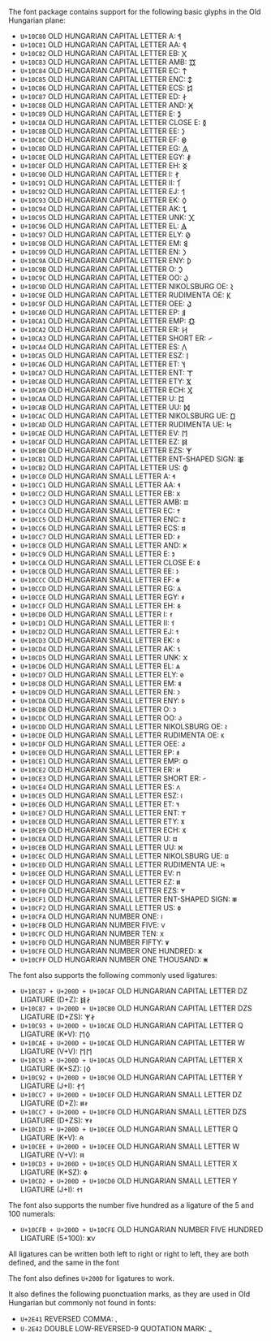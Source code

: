 The font package contains support for the following basic glyphs in the Old Hungarian plane:

- `U+10C80` OLD HUNGARIAN CAPITAL LETTER A: 𐲀
- `U+10C81` OLD HUNGARIAN CAPITAL LETTER AA: 𐲁
- `U+10C82` OLD HUNGARIAN CAPITAL LETTER EB: 𐲂
- `U+10C83` OLD HUNGARIAN CAPITAL LETTER AMB: 𐲃
- `U+10C84` OLD HUNGARIAN CAPITAL LETTER EC: 𐲄
- `U+10C85` OLD HUNGARIAN CAPITAL LETTER ENC: 𐲅
- `U+10C86` OLD HUNGARIAN CAPITAL LETTER ECS: 𐲆
- `U+10C87` OLD HUNGARIAN CAPITAL LETTER ED: 𐲇
- `U+10C88` OLD HUNGARIAN CAPITAL LETTER AND: 𐲈
- `U+10C89` OLD HUNGARIAN CAPITAL LETTER E: 𐲉
- `U+10C8A` OLD HUNGARIAN CAPITAL LETTER CLOSE E: 𐲊
- `U+10C8B` OLD HUNGARIAN CAPITAL LETTER EE: 𐲋
- `U+10C8C` OLD HUNGARIAN CAPITAL LETTER EF: 𐲌
- `U+10C8D` OLD HUNGARIAN CAPITAL LETTER EG: 𐲍
- `U+10C8E` OLD HUNGARIAN CAPITAL LETTER EGY: 𐲎
- `U+10C8F` OLD HUNGARIAN CAPITAL LETTER EH: 𐲏
- `U+10C90` OLD HUNGARIAN CAPITAL LETTER I: 𐲐
- `U+10C91` OLD HUNGARIAN CAPITAL LETTER II: 𐲑
- `U+10C92` OLD HUNGARIAN CAPITAL LETTER EJ: 𐲒
- `U+10C93` OLD HUNGARIAN CAPITAL LETTER EK: 𐲓
- `U+10C94` OLD HUNGARIAN CAPITAL LETTER AK: 𐲔
- `U+10C95` OLD HUNGARIAN CAPITAL LETTER UNK: 𐲕
- `U+10C96` OLD HUNGARIAN CAPITAL LETTER EL: 𐲖
- `U+10C97` OLD HUNGARIAN CAPITAL LETTER ELY: 𐲗
- `U+10C98` OLD HUNGARIAN CAPITAL LETTER EM: 𐲘
- `U+10C99` OLD HUNGARIAN CAPITAL LETTER EN: 𐲙
- `U+10C9A` OLD HUNGARIAN CAPITAL LETTER ENY: 𐲚
- `U+10C9B` OLD HUNGARIAN CAPITAL LETTER O: 𐲛
- `U+10C9C` OLD HUNGARIAN CAPITAL LETTER OO: 𐲜
- `U+10C9D` OLD HUNGARIAN CAPITAL LETTER NIKOLSBURG OE: 𐲝
- `U+10C9E` OLD HUNGARIAN CAPITAL LETTER RUDIMENTA OE: 𐲞
- `U+10C9F` OLD HUNGARIAN CAPITAL LETTER OEE: 𐲟
- `U+10CA0` OLD HUNGARIAN CAPITAL LETTER EP: 𐲠
- `U+10CA1` OLD HUNGARIAN CAPITAL LETTER EMP: 𐲡
- `U+10CA2` OLD HUNGARIAN CAPITAL LETTER ER: 𐲢
- `U+10CA3` OLD HUNGARIAN CAPITAL LETTER SHORT ER: 𐲣
- `U+10CA4` OLD HUNGARIAN CAPITAL LETTER ES: 𐲤
- `U+10CA5` OLD HUNGARIAN CAPITAL LETTER ESZ: 𐲥
- `U+10CA6` OLD HUNGARIAN CAPITAL LETTER ET: 𐲦
- `U+10CA7` OLD HUNGARIAN CAPITAL LETTER ENT: 𐲧
- `U+10CA8` OLD HUNGARIAN CAPITAL LETTER ETY: 𐲨
- `U+10CA9` OLD HUNGARIAN CAPITAL LETTER ECH: 𐲩
- `U+10CAA` OLD HUNGARIAN CAPITAL LETTER U: 𐲪
- `U+10CAB` OLD HUNGARIAN CAPITAL LETTER UU: 𐲫
- `U+10CAC` OLD HUNGARIAN CAPITAL LETTER NIKOLSBURG UE: 𐲬
- `U+10CAD` OLD HUNGARIAN CAPITAL LETTER RUDIMENTA UE: 𐲭
- `U+10CAE` OLD HUNGARIAN CAPITAL LETTER EV: 𐲮
- `U+10CAF` OLD HUNGARIAN CAPITAL LETTER EZ: 𐲯
- `U+10CB0` OLD HUNGARIAN CAPITAL LETTER EZS: 𐲰
- `U+10CB1` OLD HUNGARIAN CAPITAL LETTER ENT-SHAPED SIGN: 𐲱
- `U+10CB2` OLD HUNGARIAN CAPITAL LETTER US: 𐲲
- `U+10CC0` OLD HUNGARIAN SMALL LETTER A: 𐳀
- `U+10CC1` OLD HUNGARIAN SMALL LETTER AA: 𐳁
- `U+10CC2` OLD HUNGARIAN SMALL LETTER EB: 𐳂
- `U+10CC3` OLD HUNGARIAN SMALL LETTER AMB: 𐳃
- `U+10CC4` OLD HUNGARIAN SMALL LETTER EC: 𐳄
- `U+10CC5` OLD HUNGARIAN SMALL LETTER ENC: 𐳅
- `U+10CC6` OLD HUNGARIAN SMALL LETTER ECS: 𐳆
- `U+10CC7` OLD HUNGARIAN SMALL LETTER ED: 𐳇
- `U+10CC8` OLD HUNGARIAN SMALL LETTER AND: 𐳈
- `U+10CC9` OLD HUNGARIAN SMALL LETTER E: 𐳉
- `U+10CCA` OLD HUNGARIAN SMALL LETTER CLOSE E: 𐳊
- `U+10CCB` OLD HUNGARIAN SMALL LETTER EE: 𐳋
- `U+10CCC` OLD HUNGARIAN SMALL LETTER EF: 𐳌
- `U+10CCD` OLD HUNGARIAN SMALL LETTER EG: 𐳍
- `U+10CCE` OLD HUNGARIAN SMALL LETTER EGY: 𐳎
- `U+10CCF` OLD HUNGARIAN SMALL LETTER EH: 𐳏
- `U+10CD0` OLD HUNGARIAN SMALL LETTER I: 𐳐
- `U+10CD1` OLD HUNGARIAN SMALL LETTER II: 𐳑
- `U+10CD2` OLD HUNGARIAN SMALL LETTER EJ: 𐳒
- `U+10CD3` OLD HUNGARIAN SMALL LETTER EK: 𐳓
- `U+10CD4` OLD HUNGARIAN SMALL LETTER AK: 𐳔
- `U+10CD5` OLD HUNGARIAN SMALL LETTER UNK: 𐳕
- `U+10CD6` OLD HUNGARIAN SMALL LETTER EL: 𐳖
- `U+10CD7` OLD HUNGARIAN SMALL LETTER ELY: 𐳗
- `U+10CD8` OLD HUNGARIAN SMALL LETTER EM: 𐳘
- `U+10CD9` OLD HUNGARIAN SMALL LETTER EN: 𐳙
- `U+10CDA` OLD HUNGARIAN SMALL LETTER ENY: 𐳚
- `U+10CDB` OLD HUNGARIAN SMALL LETTER O: 𐳛
- `U+10CDC` OLD HUNGARIAN SMALL LETTER OO: 𐳜
- `U+10CDD` OLD HUNGARIAN SMALL LETTER NIKOLSBURG OE: 𐳝
- `U+10CDE` OLD HUNGARIAN SMALL LETTER RUDIMENTA OE: 𐳞
- `U+10CDF` OLD HUNGARIAN SMALL LETTER OEE: 𐳟
- `U+10CE0` OLD HUNGARIAN SMALL LETTER EP: 𐳠
- `U+10CE1` OLD HUNGARIAN SMALL LETTER EMP: 𐳡
- `U+10CE2` OLD HUNGARIAN SMALL LETTER ER: 𐳢
- `U+10CE3` OLD HUNGARIAN SMALL LETTER SHORT ER: 𐳣
- `U+10CE4` OLD HUNGARIAN SMALL LETTER ES: 𐳤
- `U+10CE5` OLD HUNGARIAN SMALL LETTER ESZ: 𐳥
- `U+10CE6` OLD HUNGARIAN SMALL LETTER ET: 𐳦
- `U+10CE7` OLD HUNGARIAN SMALL LETTER ENT: 𐳧
- `U+10CE8` OLD HUNGARIAN SMALL LETTER ETY: 𐳨
- `U+10CE9` OLD HUNGARIAN SMALL LETTER ECH: 𐳩
- `U+10CEA` OLD HUNGARIAN SMALL LETTER U: 𐳪
- `U+10CEB` OLD HUNGARIAN SMALL LETTER UU: 𐳫
- `U+10CEC` OLD HUNGARIAN SMALL LETTER NIKOLSBURG UE: 𐳬
- `U+10CED` OLD HUNGARIAN SMALL LETTER RUDIMENTA UE: 𐳭
- `U+10CEE` OLD HUNGARIAN SMALL LETTER EV: 𐳮
- `U+10CEF` OLD HUNGARIAN SMALL LETTER EZ: 𐳯
- `U+10CF0` OLD HUNGARIAN SMALL LETTER EZS: 𐳰
- `U+10CF1` OLD HUNGARIAN SMALL LETTER ENT-SHAPED SIGN: 𐳱
- `U+10CF2` OLD HUNGARIAN SMALL LETTER US: 𐳲
- `U+10CFA` OLD HUNGARIAN NUMBER ONE: 𐳺
- `U+10CFB` OLD HUNGARIAN NUMBER FIVE: 𐳻
- `U+10CFC` OLD HUNGARIAN NUMBER TEN: 𐳼
- `U+10CFD` OLD HUNGARIAN NUMBER FIFTY: 𐳽
- `U+10CFE` OLD HUNGARIAN NUMBER ONE HUNDRED: 𐳾
- `U+10CFF` OLD HUNGARIAN NUMBER ONE THOUSAND: 𐳿

The font also supports the following commonly used ligatures:

- `U+10C87 + U+200D + U+10CAF` OLD HUNGARIAN CAPITAL LETTER DZ LIGATURE (D+Z): 𐲇‍𐲯
- `U+10C87 + U+200D + U+10CB0` OLD HUNGARIAN CAPITAL LETTER DZS LIGATURE (D+ZS): 𐲇‍𐲰
- `U+10C93 + U+200D + U+10CAE` OLD HUNGARIAN CAPITAL LETTER Q LIGATURE (K+V): 𐲓‍𐲮
- `U+10CAE + U+200D + U+10CAE` OLD HUNGARIAN CAPITAL LETTER W LIGATURE (V+V): 𐲮‍𐲮
- `U+10C93 + U+200D + U+10CA5` OLD HUNGARIAN CAPITAL LETTER X LIGATURE (K+SZ): 𐲓‍𐲥
- `U+10C92 + U+200D + U+10C90` OLD HUNGARIAN CAPITAL LETTER Y LIGATURE (J+I): 𐲒‍𐲐
- `U+10CC7 + U+200D + U+10CEF` OLD HUNGARIAN SMALL LETTER DZ LIGATURE (D+Z): 𐳇‍𐳯
- `U+10CC7 + U+200D + U+10CF0` OLD HUNGARIAN SMALL LETTER DZS LIGATURE (D+ZS): 𐳇‍𐳰
- `U+10CD3 + U+200D + U+10CEE` OLD HUNGARIAN SMALL LETTER Q LIGATURE (K+V): 𐳓‍𐳮
- `U+10CEE + U+200D + U+10CEE` OLD HUNGARIAN SMALL LETTER W LIGATURE (V+V): 𐳮‍𐳮
- `U+10CD3 + U+200D + U+10CE5` OLD HUNGARIAN SMALL LETTER X LIGATURE (K+SZ): 𐳓‍𐳥
- `U+10CD2 + U+200D + U+10CD0` OLD HUNGARIAN SMALL LETTER Y LIGATURE (J+I): 𐳒‍𐳐

The font also supports the number five hundred as a ligature of the 5 and 100 numerals:

- `U+10CFB + U+200D + U+10CFE` OLD HUNGARIAN NUMBER FIVE HUNDRED LIGATURE (5+100): 𐳻‍𐳾

All ligatures can be written both left to right or right to left, they are both defined, and the same in the font

The font also defines `U+200D` for ligatures to work.

It also defines the following puonctuation marks, as they are used in Old Hungarian but commonly
not found in fonts:

- `U+2E41` REVERSED COMMA: ⹁
- `U-2E42` DOUBLE LOW-REVERSED-9 QUOTATION MARK: ⹂
